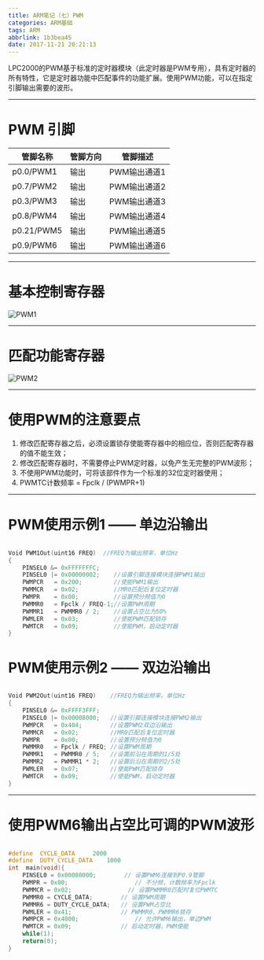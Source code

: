 ```yaml
---
title: ARM笔记（七）PWM
categories: ARM基础
tags: ARM
abbrlink: 1b3bea45
date: 2017-11-21 20:21:13
---
```


LPC2000的PWM基于标准的定时器模块（此定时器是PWM专用），具有定时器的所有特性，它是定时器功能中匹配事件的功能扩展。使用PWM功能，可以在指定引脚输出需要的波形。


---

<!-- more -->

#  PWM 引脚

管脚名称|管脚方向|管脚描述
---|---|---
p0.0/PWM1|输出|PWM输出通道1
p0.7/PWM2|输出|PWM输出通道2
p0.3/PWM3|输出|PWM输出通道3
p0.8/PWM4|输出|PWM输出通道4
p0.21/PWM5|输出|PWM输出通道5
p0.9/PWM6|输出|PWM输出通道6


---

# 基本控制寄存器

![PWM1](../../../../images/PWM1.png)

---

# 匹配功能寄存器

![PWM2](../../../../images/PWM2.png)

---

# 使用PWM的注意要点

1. 修改匹配寄存器之后，必须设置锁存使能寄存器中的相应位，否则匹配寄存器的值不能生效；
2. 修改匹配寄存器时，不需要停止PWM定时器，以免产生无完整的PWM波形；
3. 不使用PWM功能时，可将该部件作为一个标准的32位定时器使用；
4. PWMTC计数频率 = Fpclk / (PWMPR+1)


---

# PWM使用示例1 —— 单边沿输出

```c

Void PWM1Out(uint16 FREQ)  //FREQ为输出频率，单位Hz
{
    PINSEL0 &= 0xFFFFFFFC;    
    PINSEL0 |= 0x00000002;    //设置引脚连接模块连接PWM1输出
    PWMPCR   = 0x200;         //使能PWM1输出
    PWMMCR   = 0x02;          //MR0匹配后复位定时器
    PWMPR    = 0x00;          //设置预分频值为0
    PWMMR0   = Fpclk / FREQ-1;//设置PWM周期
    PWMMR1   = PWMMR0 / 2;    //设置占空比为50%
    PWMLER   = 0x03;          //使能PWM匹配锁存
    PWMTCR   = 0x09;          //使能PWM，启动定时器
}

```

# PWM使用示例2 —— 双边沿输出

```c

Void PWM2Out(uint16 FREQ)    //FREQ为输出频率，单位Hz
{
    PINSEL0 &= 0xFFFF3FFF;   
    PINSEL0 |= 0x00008000;   //设置引脚连接模块连接PWM2输出
    PWMPCR   = 0x404;        //设置PWM2双边沿输出
    PWMMCR   = 0x02;         //MR0匹配后复位定时器
    PWMPR    = 0x00;         //设置预分频值为0
    PWMMR0   = Fpclk / FREQ; //设置PWM周期
    PWMMR1   = PWMMR0 / 5;   //设置前沿在周期的1/5处
    PWMMR2   = PWMMR1 * 2;   //设置后沿在周期的2/5处
    PWMLER   = 0x07;         //使能PWM匹配锁存
    PWMTCR   = 0x09;         //使能PWM，启动定时器
}


```


---


# 使用PWM6输出占空比可调的PWM波形

```c

#define  CYCLE_DATA		2000
#define  DUTY_CYCLE_DATA	1000
int  main(void){  
    PINSEL0 = 0x00080000;        // 设置PWM6连接到P0.9管脚
    PWMPR = 0x00;		            // 不分频，计数频率为Fpclk
    PWMMCR = 0x02;		          // 设置PWMMR0匹配时复位PWMTC
    PWMMR0 = CYCLE_DATA;        // 设置PWM周期
    PWMMR6 = DUTY_CYCLE_DATA;   // 设置PWM占空比   
    PWMLER = 0x41;	            // PWMMR0、PWMMR6锁存
    PWMPCR = 0x4000;		        // 允许PWM6输出，单边PWM
    PWMTCR = 0x09;	            // 启动定时器，PWM使能   
    while(1);
    return(0);
}


```
